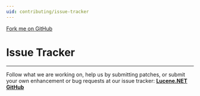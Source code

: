 ```yaml
---
uid: contributing/issue-tracker
---
```


<span id="forkongithub"><a href="https://github.com/apache/lucenenet">Fork me on GitHub</a></span>

# Issue Tracker

---

Follow what we are working on, help us by submitting patches, or submit your own enhancement or bug requests at our issue tracker: **[Lucene.NET GitHub](https://github.com/apache/lucenenet/issues)**

